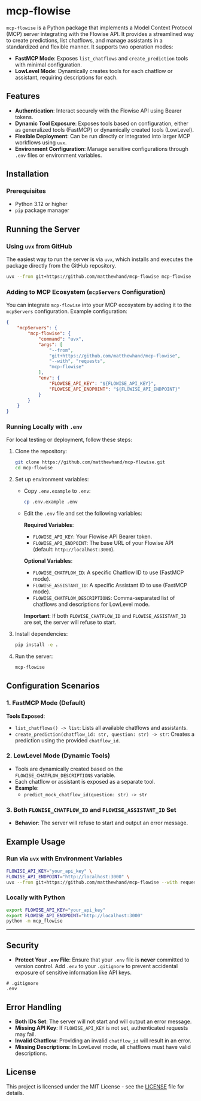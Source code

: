 # mcp-flowise

`mcp-flowise` is a Python package that implements a Model Context Protocol (MCP) server integrating with the Flowise API. It provides a streamlined way to create predictions, list chatflows, and manage assistants in a standardized and flexible manner. It supports two operation modes:
- **FastMCP Mode**: Exposes `list_chatflows` and `create_prediction` tools with minimal configuration.
- **LowLevel Mode**: Dynamically creates tools for each chatflow or assistant, requiring descriptions for each.

## Features

- **Authentication**: Interact securely with the Flowise API using Bearer tokens.
- **Dynamic Tool Exposure**: Exposes tools based on configuration, either as generalized tools (FastMCP) or dynamically created tools (LowLevel).
- **Flexible Deployment**: Can be run directly or integrated into larger MCP workflows using `uvx`.
- **Environment Configuration**: Manage sensitive configurations through `.env` files or environment variables.

## Installation

### Prerequisites

- Python 3.12 or higher
- `pip` package manager

## Running the Server

### Using `uvx` from GitHub

The easiest way to run the server is via `uvx`, which installs and executes the package directly from the GitHub repository.

```bash
uvx --from git+https://github.com/matthewhand/mcp-flowise mcp-flowise
```

### Adding to MCP Ecosystem (`mcpServers` Configuration)

You can integrate `mcp-flowise` into your MCP ecosystem by adding it to the `mcpServers` configuration. Example configuration:

```json
{
    "mcpServers": {
        "mcp-flowise": {
            "command": "uvx",
            "args": [
                "--from", 
                "git+https://github.com/matthewhand/mcp-flowise", 
                "--with", "requests",
                "mcp-flowise"
            ],
            "env": {
                "FLOWISE_API_KEY": "${FLOWISE_API_KEY}",
                "FLOWISE_API_ENDPOINT": "${FLOWISE_API_ENDPOINT}"
            }
        }
    }
}
```

### Running Locally with `.env`

For local testing or deployment, follow these steps:

1. Clone the repository:

   ```bash
   git clone https://github.com/matthewhand/mcp-flowise.git
   cd mcp-flowise
   ```

2. Set up environment variables:

   - Copy `.env.example` to `.env`:

     ```bash
     cp .env.example .env
     ```

   - Edit the `.env` file and set the following variables:

     **Required Variables**:
     - `FLOWISE_API_KEY`: Your Flowise API Bearer token.
     - `FLOWISE_API_ENDPOINT`: The base URL of your Flowise API (default: `http://localhost:3000`).

     **Optional Variables**:
     - `FLOWISE_CHATFLOW_ID`: A specific Chatflow ID to use (FastMCP mode).
     - `FLOWISE_ASSISTANT_ID`: A specific Assistant ID to use (FastMCP mode).
     - `FLOWISE_CHATFLOW_DESCRIPTIONS`: Comma-separated list of chatflows and descriptions for LowLevel mode.

     **Important**: If both `FLOWISE_CHATFLOW_ID` and `FLOWISE_ASSISTANT_ID` are set, the server will refuse to start.

3. Install dependencies:

   ```bash
   pip install -e .
   ```

4. Run the server:

   ```bash
   mcp-flowise
   ```

## Configuration Scenarios

### 1. FastMCP Mode (Default)

**Tools Exposed**:
- `list_chatflows() -> list`: Lists all available chatflows and assistants.
- `create_prediction(chatflow_id: str, question: str) -> str`: Creates a prediction using the provided `chatflow_id`.

### 2. LowLevel Mode (Dynamic Tools)

- Tools are dynamically created based on the `FLOWISE_CHATFLOW_DESCRIPTIONS` variable.
- Each chatflow or assistant is exposed as a separate tool.
- **Example**:
  - `predict_mock_chatflow_id(question: str) -> str`

### 3. Both `FLOWISE_CHATFLOW_ID` and `FLOWISE_ASSISTANT_ID` Set

- **Behavior**: The server will refuse to start and output an error message.

## Example Usage

### Run via `uvx` with Environment Variables

```bash
FLOWISE_API_KEY="your_api_key" \
FLOWISE_API_ENDPOINT="http://localhost:3000" \
uvx --from git+https://github.com/matthewhand/mcp-flowise --with requests mcp-flowise
```

### Locally with Python

```bash
export FLOWISE_API_KEY="your_api_key"
export FLOWISE_API_ENDPOINT="http://localhost:3000"
python -m mcp_flowise
```

---

## Security

- **Protect Your `.env` File**: Ensure that your `.env` file is **never** committed to version control. Add `.env` to your `.gitignore` to prevent accidental exposure of sensitive information like API keys.

```gitignore
# .gitignore
.env
```

## Error Handling

- **Both IDs Set**: The server will not start and will output an error message.
- **Missing API Key**: If `FLOWISE_API_KEY` is not set, authenticated requests may fail.
- **Invalid Chatflow**: Providing an invalid `chatflow_id` will result in an error.
- **Missing Descriptions**: In LowLevel mode, all chatflows must have valid descriptions.

## License

This project is licensed under the MIT License - see the [LICENSE](LICENSE) file for details.
